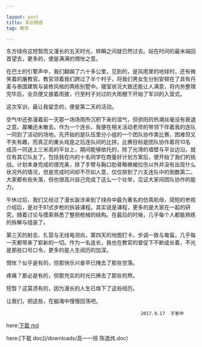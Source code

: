 ```yaml
---

layout: post
title: 军训随感
tag: 瞎写

---
```


东方绿舟这短暂而又漫长的五天时光，转瞬之间就已然过去。站在时间的最末端回首望去，更多的，便是满满的惆怅之意。

在巴士的引擎声中，我们翻越了六十多公里，见到的，是风雨里的地球村，还有微笑着的屠教官。教官领着我们跨过了半个村子，将我们男女生分别安顿在了具有丹麦与泰国建筑与装修风格的两栋别墅中。寝室状况大致还能让人满意，将内务整理完毕后，全员便又披着雨披，行至村子对过的大雨棚下开始了军训的入营式。

这次军训，最让我留念的，便是第二天的活动。

空气中还弥漫着前一天那一场场雨所沉积下来的湿气，但骄阳的热潮丝毫没有衰退之意。晨曦还未散去，作为一个连长，我便在相关活动老师的带领下伴着我的连队一同到了活动的场地。先开始的是队伍里分小组的一个团队协作类比赛，困难但又不失有趣，而真正的重头戏是之后连队间的比拼。比赛目标是团队协作着将10名成员一同送上三米高的平台上，期间能够依托的，除了光滑的墙壁与平台边沿，就仅有其它队友了。包括我在内的十名同学在商量好计划方案后，便开始了我们的挑战。计划本身完成的很完美，除了手臂与胸口肋骨略微被拉伤以外并没有出现什么状况外的情况，但是完成时间却不尽如人意，仅仅排到了六支连队中的倒数第二。大家都有些失落，但也很高兴自己完成了这么一个壮举，见证大家间团队协作的能力。

午休过后，我们又经过了漫长跋涉来到了绿舟中最为著名的仿真航母，简短的参观介绍后，是对于81式步枪的拆装课程。其实说是课程，更多的是大家在一起的研究，随着讨论与摸索熟悉了整把枪械的结构。在最后的时候，几乎每个人都能熟练的拆解与组装了。

第三天的射击、扎营与无线电测向，第四天的地图打卡、步调一致与匍匐，几乎每一天都带来了崭新的一切。作为一名连长，我也在教官的督促下不断成长着，不光是那些口号口令，更多的是人生阅历的加深。

惆怅？似乎是有的，但那快乐兴奋早已掩去了那些空落。

疼痛？那必是有的，但那充实的时光已拂去了那些煎熬。

短暂？这莫须有的，因为漫长的人生已烙下了这些经历。

让我们，把这些，在脑海中慢慢回荡吧。



                                                      2017.9.17  于家中

here:[下载 md](/_posts/2017-09-17-juxun.md)

here:[下载 doc](/downloads/高一一班 陈逸炜.doc)
